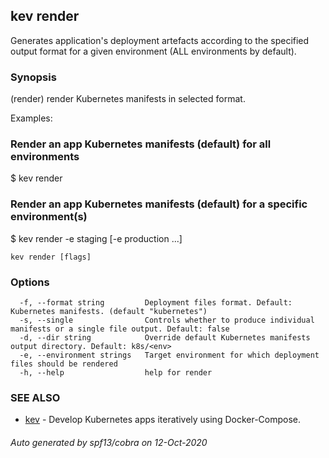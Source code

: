 ## kev render

Generates application's deployment artefacts according to the specified output format for a given environment (ALL environments by default).

### Synopsis

(render) render Kubernetes manifests in selected format.

Examples:

  ### Render an app Kubernetes manifests (default) for all environments
  $ kev render

  ### Render an app Kubernetes manifests (default) for a specific environment(s)
  $ kev render -e staging [-e production ...]

```
kev render [flags]
```

### Options

```
  -f, --format string         Deployment files format. Default: Kubernetes manifests. (default "kubernetes")
  -s, --single                Controls whether to produce individual manifests or a single file output. Default: false
  -d, --dir string            Override default Kubernetes manifests output directory. Default: k8s/<env>
  -e, --environment strings   Target environment for which deployment files should be rendered
  -h, --help                  help for render
```

### SEE ALSO

* [kev](kev.md)	 - Develop Kubernetes apps iteratively using Docker-Compose.

###### Auto generated by spf13/cobra on 12-Oct-2020
